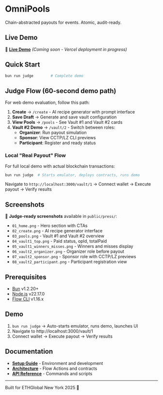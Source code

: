 # OmniPools

Chain-abstracted payouts for events. Atomic, audit-ready.

## Live Demo

🚀 **[Live Demo](https://omnipools.vercel.app)** *(Coming soon - Vercel deployment in progress)*

## Quick Start

```bash
bun run judge        # Complete demo
```

## Judge Flow (60-second demo path)

For web demo evaluation, follow this path:

1. **Create** → `/create` - AI recipe generator with prompt interface
2. **Save Draft** → Generate and save vault configuration
3. **View Pools** → `/pools` - See Vault #1 and Vault #2 cards
4. **Vault #2 Demo** → `/vault/2` - Switch between roles:
   - **Organizer**: Run payout simulation
   - **Sponsor**: View CCTP/LZ CLI previews  
   - **Participant**: Register and ready status

### Local "Real Payout" Flow

For full local demo with actual blockchain transactions:

```bash
bun run judge  # Starts emulator, deploys contracts, runs demo
```

Navigate to `http://localhost:3000/vault/1` → Connect wallet → Execute payout → Verify results

## Screenshots

📸 **Judge-ready screenshots** available in `public/press/`:

- `01_home.png` - Hero section with CTAs
- `02_create.png` - AI recipe generator interface
- `03_pools.png` - Vault #1 and Vault #2 overview
- `04_vault1_top.png` - Paid status, opId, totalPaid
- `05_vault1_winners_misses.png` - Winners and misses display
- `06_vault2_organizer.png` - Organizer role before payout
- `07_vault2_sponsor.png` - Sponsor role with CCTP/LZ previews
- `08_vault2_participant.png` - Participant registration view

## Prerequisites

- [Bun](https://bun.sh/) v1.2.20+
- [Node.js](https://nodejs.org/) v22.17.0
- [Flow CLI](https://developers.flow.com/tools/flow-cli) v1.16.x

## Demo

1. `bun run judge` → Auto-starts emulator, runs demo, launches UI
2. Navigate to http://localhost:3000/vault/1
3. Connect wallet → Execute payout → Verify results

## Documentation

- **[Setup Guide](docs/setup.md)** - Environment and development
- **[Architecture](docs/architecture.md)** - Flow Actions and contracts
- **[API Reference](docs/runbook.md)** - Commands and scripts

---

Built for ETHGlobal New York 2025 🗽